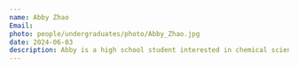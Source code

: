 ```yaml
---
name: Abby Zhao
Email:
photo: people/undergraduates/photo/Abby_Zhao.jpg
date: 2024-06-03
description: Abby is a high school student interested in chemical science.
---
```

